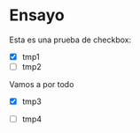 # Ensayo
 Esta es una prueba de checkbox:
 - [x] tmp1
 - [ ] tmp2
 
 Vamos a por todo
 
 * [x] tmp3

 * [ ] tmp4
